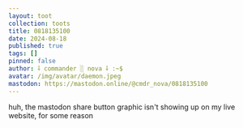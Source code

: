 ```yaml
---
layout: toot
collection: toots
title: 0818135100
date: 2024-08-18
published: true
tags: []
pinned: false
author: ⸸ commander ░ nova ⸸ :~$
avatar: /img/avatar/daemon.jpeg
mastodon: https://mastodon.online/@cmdr_nova/0818135100
---
```


huh, the mastodon share button graphic isn't showing up on my live website, for some reason
